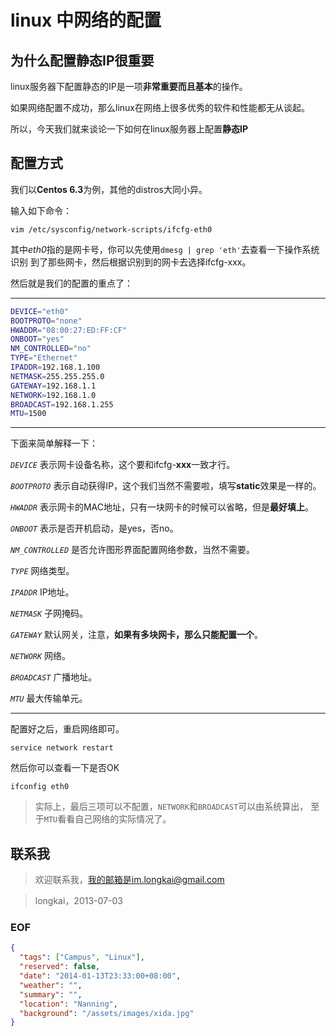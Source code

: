 # linux 中网络的配置

## 为什么配置静态IP很重要
linux服务器下配置静态的IP是一项**非常重要而且基本**的操作。

如果网络配置不成功，那么linux在网络上很多优秀的软件和性能都无从谈起。

所以，今天我们就来谈论一下如何在linux服务器上配置**静态IP**

## 配置方式
我们以**Centos 6.3**为例，其他的distros大同小异。

输入如下命令：

`vim /etc/sysconfig/network-scripts/ifcfg-eth0`

其中*eth0*指的是网卡号，你可以先使用`dmesg | grep 'eth'`去查看一下操作系统识别
到了那些网卡，然后根据识别到的网卡去选择ifcfg-xxx。

然后就是我们的配置的重点了：

---

```sh
DEVICE="eth0"
BOOTPROTO="none"
HWADDR="08:00:27:ED:FF:CF"
ONBOOT="yes"
NM_CONTROLLED="no"
TYPE="Ethernet"
IPADDR=192.168.1.100
NETMASK=255.255.255.0
GATEWAY=192.168.1.1
NETWORK=192.168.1.0
BROADCAST=192.168.1.255
MTU=1500
```

---
下面来简单解释一下：

*``DEVICE``* 表示网卡设备名称，这个要和ifcfg-**xxx**一致才行。

*``BOOTPROTO``* 表示自动获得IP，这个我们当然不需要啦，填写**static**效果是一样的。

*``HWADDR``* 表示网卡的MAC地址，只有一块网卡的时候可以省略，但是**最好填上**。

*``ONBOOT``* 表示是否开机启动，是yes，否no。

*``NM_CONTROLLED``* 是否允许图形界面配置网络参数，当然不需要。

*``TYPE``* 网络类型。

*``IPADDR``* IP地址。

*``NETMASK``* 子网掩码。

*``GATEWAY``* 默认网关，注意，**如果有多块网卡，那么只能配置一个**。

*``NETWORK``* 网络。

*``BROADCAST``* 广播地址。

*``MTU``* 最大传输单元。

---

配置好之后，重启网络即可。

`service network restart`

然后你可以查看一下是否OK

`ifconfig eth0` 

> 实际上，最后三项可以不配置，``NETWORK``和``BROADCAST``可以由系统算出，
> 至于``MTU``看看自己网络的实际情况了。

## 联系我
>欢迎联系我，我的邮箱是im.longkai@gmail.com

>longkai，2013-07-03

### EOF
```json
{
  "tags": ["Campus", "Linux"],
  "reserved": false,
  "date": "2014-01-13T23:33:00+08:00",
  "weather": "",
  "summary": "",
  "location": "Nanning",
  "background": "/assets/images/xida.jpg"
}
```
